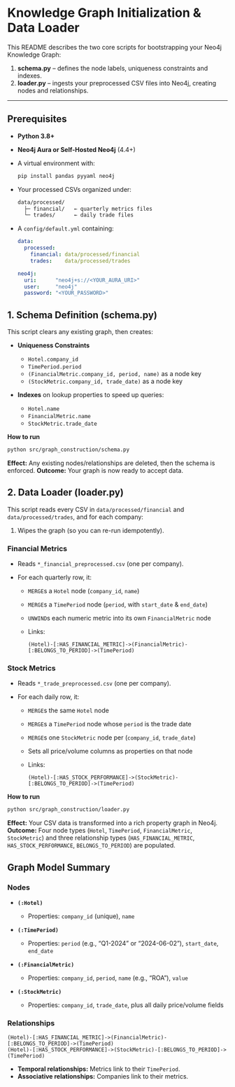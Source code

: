 # Knowledge Graph Initialization & Data Loader

This README describes the two core scripts for bootstrapping your Neo4j Knowledge Graph:

1. **schema.py** – defines the node labels, uniqueness constraints and indexes.
2. **loader.py** – ingests your preprocessed CSV files into Neo4j, creating nodes and relationships.

---

## Prerequisites

* **Python 3.8+**

* **Neo4j Aura or Self-Hosted Neo4j** (4.4+)

* A virtual environment with:

  ```bash
  pip install pandas pyyaml neo4j
  ```

* Your processed CSVs organized under:

  ```bash
  data/processed/
    ├─ financial/   ← quarterly metrics files
    └─ trades/      ← daily trade files
  ```

* A `config/default.yml` containing:

  ```yaml
  data:
    processed:
      financial: data/processed/financial
      trades:    data/processed/trades

  neo4j:
    uri:      "neo4j+s://<YOUR_AURA_URI>"
    user:     "neo4j"
    password: "<YOUR_PASSWORD>"
  ```

## 1. Schema Definition (schema.py)

This script clears any existing graph, then creates:

* **Uniqueness Constraints**

  * `Hotel.company_id`
  * `TimePeriod.period`
  * `(FinancialMetric.company_id, period, name)` as a node key
  * `(StockMetric.company_id, trade_date)` as a node key
* **Indexes** on lookup properties to speed up queries:

  * `Hotel.name`
  * `FinancialMetric.name`
  * `StockMetric.trade_date`

**How to run**

```bash
python src/graph_construction/schema.py
```

**Effect:** Any existing nodes/relationships are deleted, then the schema is enforced.
**Outcome:** Your graph is now ready to accept data.

## 2. Data Loader (loader.py)

This script reads every CSV in `data/processed/financial` and `data/processed/trades`, and for each company:

1. Wipes the graph (so you can re-run idempotently).

### Financial Metrics

* Reads `*_financial_preprocessed.csv` (one per company).
* For each quarterly row, it:

  * `MERGE`s a `Hotel` node (`company_id`, `name`)
  * `MERGE`s a `TimePeriod` node (`period`, with `start_date` & `end_date`)
  * `UNWIND`s each numeric metric into its own `FinancialMetric` node
  * Links:

    ```cypher
    (Hotel)-[:HAS_FINANCIAL_METRIC]->(FinancialMetric)-[:BELONGS_TO_PERIOD]->(TimePeriod)
    ```

### Stock Metrics

* Reads `*_trade_preprocessed.csv` (one per company).
* For each daily row, it:

  * `MERGE`s the same `Hotel` node
  * `MERGE`s a `TimePeriod` node whose `period` is the trade date
  * `MERGE`s one `StockMetric` node per (`company_id`, `trade_date`)
  * Sets all price/volume columns as properties on that node
  * Links:

    ```cypher
    (Hotel)-[:HAS_STOCK_PERFORMANCE]->(StockMetric)-[:BELONGS_TO_PERIOD]->(TimePeriod)
    ```

**How to run**

```bash
python src/graph_construction/loader.py
```

**Effect:** Your CSV data is transformed into a rich property graph in Neo4j.
**Outcome:** Four node types (`Hotel`, `TimePeriod`, `FinancialMetric`, `StockMetric`) and three relationship types (`HAS_FINANCIAL_METRIC`, `HAS_STOCK_PERFORMANCE`, `BELONGS_TO_PERIOD`) are populated.

## Graph Model Summary

### Nodes

* **`(:Hotel)`**

  * Properties: `company_id` (unique), `name`

* **`(:TimePeriod)`**

  * Properties: `period` (e.g., “Q1-2024” or “2024-06-02”), `start_date`, `end_date`

* **`(:FinancialMetric)`**

  * Properties: `company_id`, `period`, `name` (e.g., “ROA”), `value`

* **`(:StockMetric)`**

  * Properties: `company_id`, `trade_date`, plus all daily price/volume fields

### Relationships

```cypher
(Hotel)-[:HAS_FINANCIAL_METRIC]->(FinancialMetric)-[:BELONGS_TO_PERIOD]->(TimePeriod)
(Hotel)-[:HAS_STOCK_PERFORMANCE]->(StockMetric)-[:BELONGS_TO_PERIOD]->(TimePeriod)
```

* **Temporal relationships:** Metrics link to their `TimePeriod`.
* **Associative relationships:** Companies link to their metrics.
